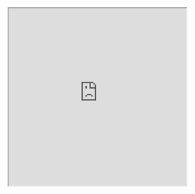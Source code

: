 <div style="text-align: center"><iframe src="https://docs.google.com/document/d/e/2PACX-1vTgbYL7v0t156a1Hbs6mQT852e1OKfGD_3cDHHwBd9NC6MH7xDgPQPSBgmmdkUIH51wI6oCEmDNVKy-/pub?embedded=true" width="400" height="400"></iframe></div>
